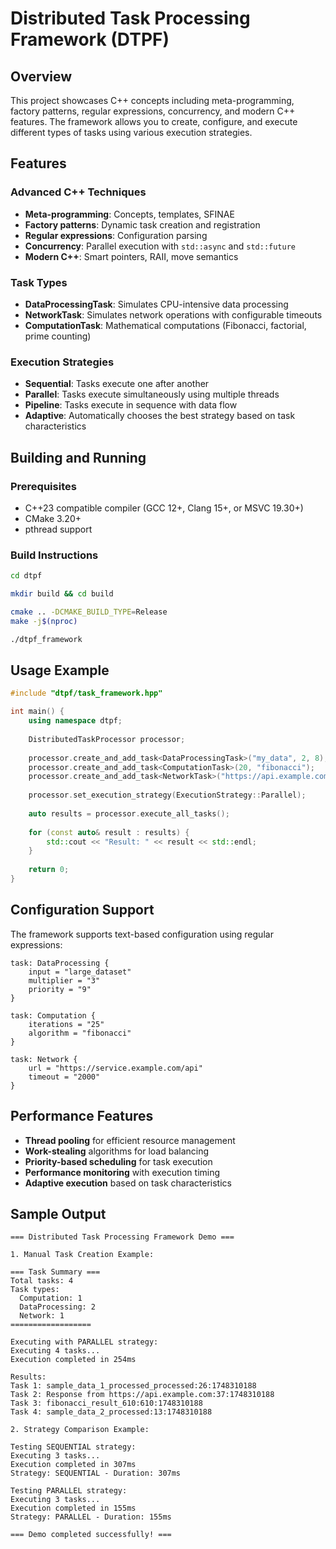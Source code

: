 # Distributed Task Processing Framework (DTPF)

## Overview

This project showcases C++ concepts including meta-programming, factory patterns, regular expressions, concurrency, and modern C++ features. The framework allows you to create, configure, and execute different types of tasks using various execution strategies.

## Features

### **Advanced C++ Techniques**
- **Meta-programming**: Concepts, templates, SFINAE
- **Factory patterns**: Dynamic task creation and registration
- **Regular expressions**: Configuration parsing
- **Concurrency**: Parallel execution with `std::async` and `std::future`
- **Modern C++**: Smart pointers, RAII, move semantics

### **Task Types**
- **DataProcessingTask**: Simulates CPU-intensive data processing
- **NetworkTask**: Simulates network operations with configurable timeouts
- **ComputationTask**: Mathematical computations (Fibonacci, factorial, prime counting)

### **Execution Strategies**
- **Sequential**: Tasks execute one after another
- **Parallel**: Tasks execute simultaneously using multiple threads
- **Pipeline**: Tasks execute in sequence with data flow
- **Adaptive**: Automatically chooses the best strategy based on task characteristics

## Building and Running

### Prerequisites
- C++23 compatible compiler (GCC 12+, Clang 15+, or MSVC 19.30+)
- CMake 3.20+
- pthread support

### Build Instructions
```bash
cd dtpf

mkdir build && cd build

cmake .. -DCMAKE_BUILD_TYPE=Release
make -j$(nproc)

./dtpf_framework
```

## Usage Example

```cpp
#include "dtpf/task_framework.hpp"

int main() {
    using namespace dtpf;
    
    DistributedTaskProcessor processor;
    
    processor.create_and_add_task<DataProcessingTask>("my_data", 2, 8);
    processor.create_and_add_task<ComputationTask>(20, "fibonacci");
    processor.create_and_add_task<NetworkTask>("https://api.example.com", 1000);
    
    processor.set_execution_strategy(ExecutionStrategy::Parallel);
    
    auto results = processor.execute_all_tasks();
    
    for (const auto& result : results) {
        std::cout << "Result: " << result << std::endl;
    }
    
    return 0;
}
```

## Configuration Support

The framework supports text-based configuration using regular expressions:

```
task: DataProcessing {
    input = "large_dataset"
    multiplier = "3"
    priority = "9"
}

task: Computation {
    iterations = "25"
    algorithm = "fibonacci"
}

task: Network {
    url = "https://service.example.com/api"
    timeout = "2000"
}
```

## Performance Features

- **Thread pooling** for efficient resource management
- **Work-stealing** algorithms for load balancing
- **Priority-based scheduling** for task execution
- **Performance monitoring** with execution timing
- **Adaptive execution** based on task characteristics


## Sample Output

```
=== Distributed Task Processing Framework Demo ===

1. Manual Task Creation Example:

=== Task Summary ===
Total tasks: 4
Task types:
  Computation: 1
  DataProcessing: 2
  Network: 1
==================

Executing with PARALLEL strategy:
Executing 4 tasks...
Execution completed in 254ms

Results:
Task 1: sample_data_1_processed_processed:26:1748310188
Task 2: Response from https://api.example.com:37:1748310188
Task 3: fibonacci_result_610:610:1748310188
Task 4: sample_data_2_processed:13:1748310188

2. Strategy Comparison Example:

Testing SEQUENTIAL strategy:
Executing 3 tasks...
Execution completed in 307ms
Strategy: SEQUENTIAL - Duration: 307ms

Testing PARALLEL strategy:
Executing 3 tasks...
Execution completed in 155ms
Strategy: PARALLEL - Duration: 155ms

=== Demo completed successfully! ===
```
